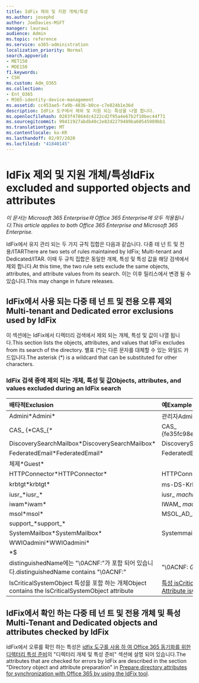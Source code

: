 ```yaml
---
title: IdFix 제외 및 지원 개체/특성
ms.author: josephd
author: JoeDavies-MSFT
manager: laurawi
audience: Admin
ms.topic: reference
ms.service: o365-administration
localization_priority: Normal
search.appverid:
- MET150
- MOE150
f1.keywords:
- CSH
ms.custom: Adm_O365
ms.collection:
- Ent_O365
- M365-identity-device-management
ms.assetid: cc453ae5-fa9b-4836-b0ce-c7e824b1e36d
description: IdFix 도구에서 제외 및 지원 되는 특성을 나열 합니다.
ms.openlocfilehash: 0203f47864dc4222cd2f95a4e67b2f10bec44f71
ms.sourcegitcommit: 99411927abdb40c2e82d2279489ba60545989bb1
ms.translationtype: MT
ms.contentlocale: ko-KR
ms.lasthandoff: 02/07/2020
ms.locfileid: "41840145"
---
```

# <a name="idfix-excluded-and-supported-objects-and-attributes"></a><span data-ttu-id="7afe7-103">IdFix 제외 및 지원 개체/특성</span><span class="sxs-lookup"><span data-stu-id="7afe7-103">IdFix excluded and supported objects and attributes</span></span>

<span data-ttu-id="7afe7-104">*이 문서는 Microsoft 365 Enterprise와 Office 365 Enterprise에 모두 적용됩니다.*</span><span class="sxs-lookup"><span data-stu-id="7afe7-104">*This article applies to both Office 365 Enterprise and Microsoft 365 Enterprise.*</span></span>

<span data-ttu-id="7afe7-105">IdFix에서 유지 관리 되는 두 가지 규칙 집합은 다음과 같습니다. 다중 테 넌 트 및 전용/ITAR</span><span class="sxs-lookup"><span data-stu-id="7afe7-105">There are two sets of rules maintained by IdFix; Multi-tenant and Dedicated/ITAR.</span></span> <span data-ttu-id="7afe7-106">이때 두 규칙 집합은 동일한 개체, 특성 및 특성 값을 해당 검색에서 제외 합니다.</span><span class="sxs-lookup"><span data-stu-id="7afe7-106">At this time, the two rule sets exclude the same objects, attributes, and attribute values from its search.</span></span> <span data-ttu-id="7afe7-107">이는 이후 릴리스에서 변경 될 수 있습니다.</span><span class="sxs-lookup"><span data-stu-id="7afe7-107">This may change in future releases.</span></span>
  
## <a name="multi-tenant-and-dedicated-error-exclusions-used-by-idfix"></a><span data-ttu-id="7afe7-108">IdFix에서 사용 되는 다중 테 넌 트 및 전용 오류 제외</span><span class="sxs-lookup"><span data-stu-id="7afe7-108">Multi-tenant and Dedicated error exclusions used by IdFix</span></span>
<span data-ttu-id="7afe7-109">이 섹션에는 IdFix에서 디렉터리 검색에서 제외 되는 개체, 특성 및 값이 나열 됩니다.</span><span class="sxs-lookup"><span data-stu-id="7afe7-109">This section lists the objects, attributes, and values that IdFix excludes from its search of the directory.</span></span> <span data-ttu-id="7afe7-110">별표 (\*)는 다른 문자를 대체할 수 있는 와일드 카드입니다.</span><span class="sxs-lookup"><span data-stu-id="7afe7-110">The asterisk (\*) is a wildcard that can be substituted for other characters.</span></span>
  
### <a name="objects-attributes-and-values-excluded-during-an-idfix-search"></a><span data-ttu-id="7afe7-111">IdFix 검색 중에 제외 되는 개체, 특성 및 값</span><span class="sxs-lookup"><span data-stu-id="7afe7-111">Objects, attributes, and values excluded during an IdFix search</span></span>

|<span data-ttu-id="7afe7-112">**배타적**</span><span class="sxs-lookup"><span data-stu-id="7afe7-112">**Exclusion**</span></span>|<span data-ttu-id="7afe7-113">**예**</span><span class="sxs-lookup"><span data-stu-id="7afe7-113">**Example**</span></span>|
|:-----|:-----|
|<span data-ttu-id="7afe7-114">Admini\*</span><span class="sxs-lookup"><span data-stu-id="7afe7-114">Admini\*</span></span> |<span data-ttu-id="7afe7-115">관리자</span><span class="sxs-lookup"><span data-stu-id="7afe7-115">Administrator</span></span> |
|<span data-ttu-id="7afe7-116">CAS_ {\*</span><span class="sxs-lookup"><span data-stu-id="7afe7-116">CAS_{\*</span></span>  |<span data-ttu-id="7afe7-117">CAS_ {fe35fc98e69e4d08}</span><span class="sxs-lookup"><span data-stu-id="7afe7-117">CAS_{fe35fc98e69e4d08}</span></span> |
|<span data-ttu-id="7afe7-118">DiscoverySearchMailbox\*</span><span class="sxs-lookup"><span data-stu-id="7afe7-118">DiscoverySearchMailbox\*</span></span>  |<span data-ttu-id="7afe7-119">DiscoverySearchMailbox</span><span class="sxs-lookup"><span data-stu-id="7afe7-119">DiscoverySearchMailbox</span></span>  |
|<span data-ttu-id="7afe7-120">FederatedEmail\*</span><span class="sxs-lookup"><span data-stu-id="7afe7-120">FederatedEmail\*</span></span> |<span data-ttu-id="7afe7-121">FederatedEmail.</span><span class="sxs-lookup"><span data-stu-id="7afe7-121">FederatedEmail.</span></span> <span data-ttu-id="7afe7-122">*GUID*</span><span class="sxs-lookup"><span data-stu-id="7afe7-122">*GUID*</span></span> |
|<span data-ttu-id="7afe7-123">체제\*</span><span class="sxs-lookup"><span data-stu-id="7afe7-123">Guest\*</span></span> ||
|<span data-ttu-id="7afe7-124">HTTPConnector\*</span><span class="sxs-lookup"><span data-stu-id="7afe7-124">HTTPConnector\*</span></span>  |<span data-ttu-id="7afe7-125">HTTPConnector</span><span class="sxs-lookup"><span data-stu-id="7afe7-125">HTTPConnector</span></span> |
|<span data-ttu-id="7afe7-126">krbtgt\*</span><span class="sxs-lookup"><span data-stu-id="7afe7-126">krbtgt\*</span></span> |<span data-ttu-id="7afe7-127">ms-DS-KrbTgt-링크</span><span class="sxs-lookup"><span data-stu-id="7afe7-127">ms-DS-KrbTgt-Link</span></span> |
|<span data-ttu-id="7afe7-128">iusr_\*</span><span class="sxs-lookup"><span data-stu-id="7afe7-128">iusr_\*</span></span> |<span data-ttu-id="7afe7-129">iusr_ *machinename*</span><span class="sxs-lookup"><span data-stu-id="7afe7-129">iusr_ *machinename*</span></span> |
|<span data-ttu-id="7afe7-130">iwam\*</span><span class="sxs-lookup"><span data-stu-id="7afe7-130">iwam\*</span></span>  |<span data-ttu-id="7afe7-131">IWAM_ *machinename*</span><span class="sxs-lookup"><span data-stu-id="7afe7-131">IWAM_ *machinename*</span></span> |
|<span data-ttu-id="7afe7-132">msol\*</span><span class="sxs-lookup"><span data-stu-id="7afe7-132">msol\*</span></span> |<span data-ttu-id="7afe7-133">MSOL_AD_SYNC</span><span class="sxs-lookup"><span data-stu-id="7afe7-133">MSOL_AD_SYNC</span></span> |
|<span data-ttu-id="7afe7-134">support_\*</span><span class="sxs-lookup"><span data-stu-id="7afe7-134">support_\*</span></span> ||
|<span data-ttu-id="7afe7-135">SystemMailbox\*</span><span class="sxs-lookup"><span data-stu-id="7afe7-135">SystemMailbox\*</span></span> |<span data-ttu-id="7afe7-136">Systemmailbox { *GUID* }</span><span class="sxs-lookup"><span data-stu-id="7afe7-136">Systemmailbox{ *GUID*  }</span></span>|
|<span data-ttu-id="7afe7-137">WWIOadmini\*</span><span class="sxs-lookup"><span data-stu-id="7afe7-137">WWIOadmini\*</span></span>  ||
|\*$ ||
|<span data-ttu-id="7afe7-138">distinguishedName에는 "\0ACNF:"가 포함 되어 있습니다.</span><span class="sxs-lookup"><span data-stu-id="7afe7-138">distinguishedName contains "\0ACNF:"</span></span>|<span data-ttu-id="7afe7-139">"\0ACNF: *GUID* "</span><span class="sxs-lookup"><span data-stu-id="7afe7-139">"\0ACNF: *GUID*  "</span></span> |
|<span data-ttu-id="7afe7-140">IsCriticalSystemObject 특성을 포함 하는 개체</span><span class="sxs-lookup"><span data-stu-id="7afe7-140">Object contains the IsCriticalSystemObject attribute</span></span> |<span data-ttu-id="7afe7-141">[특성 isCriticalSystemObject](https://go.microsoft.com/fwlink/p/?LinkId=401169)를 참조 하세요.</span><span class="sxs-lookup"><span data-stu-id="7afe7-141">See [Attribute isCriticalSystemObject](https://go.microsoft.com/fwlink/p/?LinkId=401169).</span></span> |
   
## <a name="multi-tenant-and-dedicated-objects-and-attributes-checked-by-idfix"></a><span data-ttu-id="7afe7-142">IdFix에서 확인 하는 다중 테 넌 트 및 전용 개체 및 특성</span><span class="sxs-lookup"><span data-stu-id="7afe7-142">Multi-Tenant and Dedicated objects and attributes checked by IdFix</span></span>
<span data-ttu-id="7afe7-143">IdFix에서 오류를 확인 하는 특성은 [idfix 도구를 사용 하 여 Office 365 동기화를 위한 디렉터리 특성 준비](prepare-directory-attributes-for-synch-with-idfix.md)의 "디렉터리 개체 및 특성 준비" 섹션에 설명 되어 있습니다.</span><span class="sxs-lookup"><span data-stu-id="7afe7-143">The attributes that are checked for errors by IdFix are described in the section "Directory object and attribute preparation" in [Prepare directory attributes for synchronization with Office 365 by using the IdFix tool](prepare-directory-attributes-for-synch-with-idfix.md).</span></span>
  

